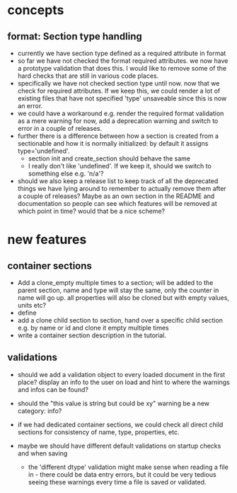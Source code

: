 
# concepts 

## format: Section type handling
- currently we have section type defined as a required attribute in format
- so far we have not checked the format required attributes. we now have a prototype validation that does this. I would like to remove some of the hard checks that are still in various code places.
- specifically we have not checked section type until now. now that we check for required attributes. If we keep this, we could render a lot of existing files that have not specified 'type' unsaveable since this is now an error.
- we could have a workaround e.g. render the required format validation as a mere warning for now, add a deprecation warning and switch to error in a couple of releases. 
- further there is a difference between how a section is created from a sectionable and how it is normally initialized: by default it assigns type='undefined'.
  - section init and create_section should behave the same
  - I really don't like 'undefined'. If we keep it, should we switch to something else e.g. 'n/a'?
- should we also keep a release list to keep track of all the deprecated things we have lying around to remember to actually remove them after a couple of releases? Maybe as an own section in the README and documentation so people can see which features will be removed at which point in time? would that be a nice scheme?

# new features

## container sections
- Add a clone_empty multiple times to a section; will be added to the parent section, name and type will stay the same, only the counter in name will go up. all properties will also be cloned but with empty values, units etc?
 - define
- add a clone child section to section, hand over a specific child section e.g. by name or id and clone it empty multiple times
- write a container section description in the tutorial.

## validations
- should we add a validation object to every loaded document in the first place? display an info to the user on load and hint to where the warnings and infos can be found?
- should the "this value is string but could be xy" warning be a new category: info?

- if we had dedicated container sections, we could check all direct child sections for consistency of name, type, properties, etc.

- maybe we should have different default validations on startup checks and when saving
  - the 'different dtype' validation might make sense when reading a file in - there could be data entry errors, but it could be very tedious seeing these warnings every time a file is saved or validated.

